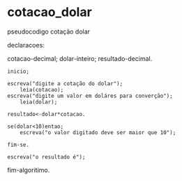 # cotacao_dolar
pseudocodigo cotação dolar

declaracoes:

cotacao-decimal;
dolar-inteiro;
resultado-decimal.


	inicio;

	escreva("digite a cotação do dolar");
		leia(cotacao);
	escreva("digite um valor em doláres para converção");
		leia(dolar);
	
	resultado<-dolar*cotacao.

	se(dolar<10)entao;
		escreva("o valor digitado deve ser maior que 10");

	fim-se.

	escreva("o resultado é");

fim-algoritimo.
